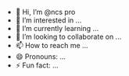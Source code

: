 - 👋 Hi, I’m @ncs pro
- 👀 I’m interested in ...
- 🌱 I’m currently learning ...
- 💞️ I’m looking to collaborate on ...
- 📫 How to reach me ...
- 😄 Pronouns: ...
- ⚡ Fun fact: ...

<!---
ncs pro ✅ is a ✨ special ✨ repository because its `README.md` (this file) appears on your GitHub profile.
You can click the Preview link to take a look at your changes.
--->
